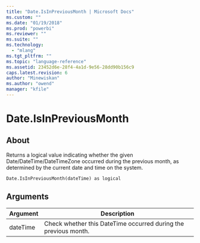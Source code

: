 ```yaml
---
title: "Date.IsInPreviousMonth | Microsoft Docs"
ms.custom: ""
ms.date: "01/19/2018"
ms.prod: "powerbi"
ms.reviewer: ""
ms.suite: ""
ms.technology: 
  - "mlang"
ms.tgt_pltfrm: ""
ms.topic: "language-reference"
ms.assetid: 23452d6e-28f4-4a1d-9e56-28dd90b156c9
caps.latest.revision: 6
author: "Minewiskan"
ms.author: "owend"
manager: "kfile"
---
```

# Date.IsInPreviousMonth

  
## About  
Returns a logical value indicating whether the given Date/DateTime/DateTimeZone occurred during the previous month, as determined by the current date and time on the system.  
  
```  
Date.IsInPreviousMonth(dateTime) as logical  
```  
  
## Arguments  
  
|Argument|Description|  
|------------|---------------|  
|dateTime|Check whether this DateTime occurred during the previous month.|  
  

